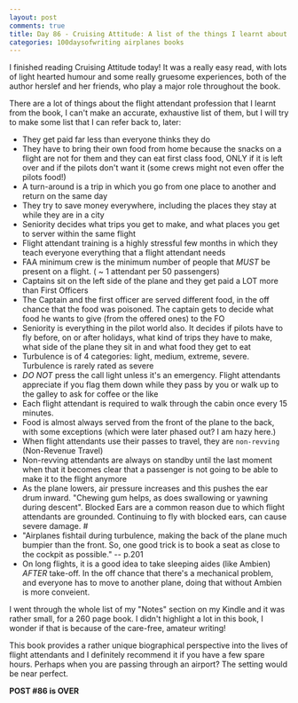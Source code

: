 ```yaml
---
layout: post
comments: true
title: Day 86 - Cruising Attitude: A list of the things I learnt about flight atttendants and flying
categories: 100daysofwriting airplanes books
---
```


I finished reading Cruising Attitude today! It was a really easy read, with lots
of light hearted humour and some really gruesome experiences, both of the author
herslef and her friends, who play a major role throughout the book.

There are a lot of things about the flight attendant profession that I learnt
from the book, I can't make an accurate, exhaustive list of them, but I will try
to make some list that I can refer back to, later:

* They get paid far less than everyone thinks they do
* They have to bring their own food from home because the snacks on a flight are
    not for them and they can eat first class food, ONLY if it is left over and
    if the pilots don't want it (some crews might not even offer the pilots
    food!)
* A turn-around is a trip in which you go from one place to another and return
    on the same day
* They try to save money everywhere, including the places they stay at while
    they are in a city
* Seniority decides what trips you get to make, and what places you get to
    server within the same flight
* Flight attendant training is a highly stressful few months in which they teach
    everyone everything that a flight attendant needs
* FAA minimum crew is the minimum number of people that _MUST_ be present on a
    flight. ( ~ 1 attendant per 50 passengers)
* Captains sit on the left side of the plane and they get paid a LOT more than
    First Officers
* The Captain and the first officer are served different food, in the off chance
    that the food was poisoned. The captain gets to decide what food he wants to
    give (from the offered ones) to the FO
* Seniority is everything in the pilot world also. It decides if pilots have to
    fly before, on or after holidays, what kind of trips they have to make, what
    side of the plane they sit in and what food they get to eat
* Turbulence is of 4 categories: light, medium, extreme, severe. Turbulence is
    rarely rated as severe
* _DO NOT_ press the call light unless it's an emergency. Flight attendants
    appreciate if you flag them down while they pass by you or walk up to the
    galley to ask for coffee or the like
* Each flight attendant is required to walk through the cabin once every 15
    minutes.
* Food is almost always served from the front of the plane to the back, with
    some exceptions (which were later phased out? I am hazy here.)
* When flight attendants use their passes to travel, they are `non-revving`
    (Non-Revenue Travel)
* Non-revving attendants are always on standby until the last moment when that
    it becomes clear that a passenger is not going to be able to make it to the
    flight anymore
* As the plane lowers, air pressure increases and this pushes the ear drum
    inward. "Chewing gum helps, as does swallowing or yawning during descent".
    Blocked Ears are a common reason due to which flight attendants are
    grounded. Continuing to fly with blocked ears, can cause severe damage. #
* "Airplanes fishtail during turbulence, making the back of the plane much
    bumpier than the front. So, one good trick is to book a seat as close to the
    cockpit as possible." -- p.201
* On long flights, it is a good idea to take sleeping aides (like Ambien)
    _AFTER_ take-off. In the off chance that there's a mechanical problem, and
    everyone has to move to another plane, doing that without Ambien is more
    conveient.

I went through the whole list of my "Notes" section on my Kindle and it was
rather small, for a 260 page book. I didn't highlight a lot in this book, I
wonder if that is because of the care-free, amateur writing!

This book provides a rather unique biographical perspective into the lives of
flight attendants and I definitely recommend it if you have a few spare hours.
Perhaps when you are passing through an airport? The setting would be near
perfect.

**POST #86 is OVER**
